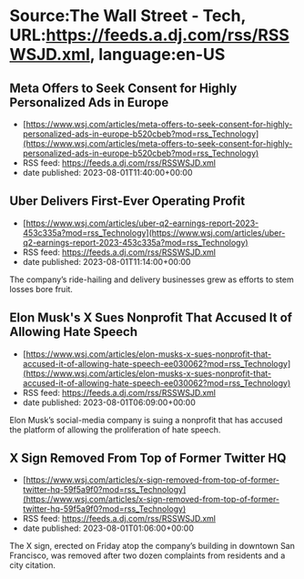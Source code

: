 # Source:The Wall Street - Tech, URL:https://feeds.a.dj.com/rss/RSSWSJD.xml, language:en-US

## Meta Offers to Seek Consent for Highly Personalized Ads in Europe
 - [https://www.wsj.com/articles/meta-offers-to-seek-consent-for-highly-personalized-ads-in-europe-b520cbeb?mod=rss_Technology](https://www.wsj.com/articles/meta-offers-to-seek-consent-for-highly-personalized-ads-in-europe-b520cbeb?mod=rss_Technology)
 - RSS feed: https://feeds.a.dj.com/rss/RSSWSJD.xml
 - date published: 2023-08-01T11:40:00+00:00



## Uber Delivers First-Ever Operating Profit
 - [https://www.wsj.com/articles/uber-q2-earnings-report-2023-453c335a?mod=rss_Technology](https://www.wsj.com/articles/uber-q2-earnings-report-2023-453c335a?mod=rss_Technology)
 - RSS feed: https://feeds.a.dj.com/rss/RSSWSJD.xml
 - date published: 2023-08-01T11:14:00+00:00

The company’s ride-hailing and delivery businesses grew as efforts to stem losses bore fruit.

## Elon Musk's X Sues Nonprofit That Accused It of Allowing Hate Speech
 - [https://www.wsj.com/articles/elon-musks-x-sues-nonprofit-that-accused-it-of-allowing-hate-speech-ee030062?mod=rss_Technology](https://www.wsj.com/articles/elon-musks-x-sues-nonprofit-that-accused-it-of-allowing-hate-speech-ee030062?mod=rss_Technology)
 - RSS feed: https://feeds.a.dj.com/rss/RSSWSJD.xml
 - date published: 2023-08-01T06:09:00+00:00

Elon Musk’s social-media company is suing a nonprofit that has accused the platform of allowing the proliferation of hate speech.

## X Sign Removed From Top of Former Twitter HQ
 - [https://www.wsj.com/articles/x-sign-removed-from-top-of-former-twitter-hq-59f5a9f0?mod=rss_Technology](https://www.wsj.com/articles/x-sign-removed-from-top-of-former-twitter-hq-59f5a9f0?mod=rss_Technology)
 - RSS feed: https://feeds.a.dj.com/rss/RSSWSJD.xml
 - date published: 2023-08-01T01:06:00+00:00

The X sign, erected on Friday atop the company’s building in downtown San Francisco, was removed after two dozen complaints from residents and a city citation.

